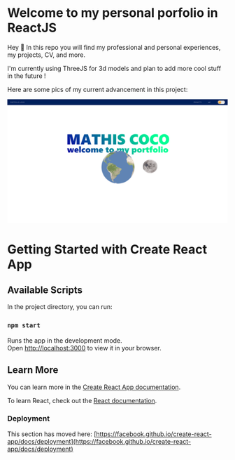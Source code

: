 # Welcome to my personal porfolio in ReactJS

Hey 👋 In this repo you will find my professional and personal experiences, my projects, CV, and more.

I'm currently using ThreeJS for 3d models and plan to add more cool stuff in the future !

Here are some pics of my current advancement in this project:

![Homepage Preview Image](./src/assets/images/readme/preview-1.png)


# Getting Started with Create React App
## Available Scripts

In the project directory, you can run:

### `npm start`

Runs the app in the development mode.\
Open [http://localhost:3000](http://localhost:3000) to view it in your browser.

## Learn More

You can learn more in the [Create React App documentation](https://facebook.github.io/create-react-app/docs/getting-started).

To learn React, check out the [React documentation](https://reactjs.org/).


### Deployment

This section has moved here: [https://facebook.github.io/create-react-app/docs/deployment](https://facebook.github.io/create-react-app/docs/deployment)
